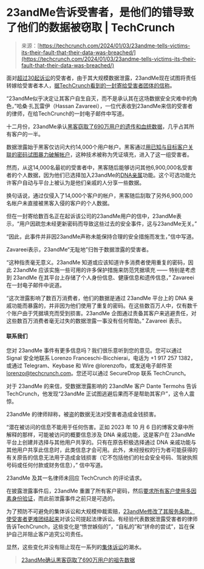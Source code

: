 <!--yml

类别：未分类

日期：2024年05月27日14:28:16

-->

# 23andMe告诉受害者，是他们的错导致了他们的数据被窃取 | TechCrunch

> 来源：[https://techcrunch.com/2024/01/03/23andme-tells-victims-its-their-fault-that-their-data-was-breached/](https://techcrunch.com/2024/01/03/23andme-tells-victims-its-their-fault-that-their-data-was-breached/)

面对[超过30起诉讼](https://www.law.com/radar/card/with-data-breach-lawsuits-mounting-23andme-moves-for-california-mdl-403-96744/)的受害者，由于其大规模数据泄露，23andMe现在试图将责任转嫁给受害者本人，[据TechCrunch看到的一封寄给受害者团体的信称](https://www.documentcloud.org/documents/24252535-response-letter-to-tycko-zavareei-llp)。

“23andMe似乎决定让其客户自生自灭，而不是承认其在这场数据安全灾难中的角色，”哈桑·扎瓦雷伊（Hassan Zavareei），一位代表收到23andMe来信的受害者的律师，在给TechCrunch的一封电子邮件中写道。

十二月份，23andMe承认[黑客窃取了690万用户的遗传和血统数据](https://techcrunch.com/2023/12/04/23andme-confirms-hackers-stole-ancestry-data-on-6-9-million-users/)，几乎占其所有客户的一半。

数据泄露始于黑客仅访问大约14,000个用户帐户。黑客通过[用已知与目标客户关联的密码试图暴力破解帐户](https://techcrunch.com/2023/10/10/23andme-resets-user-passwords-after-genetic-data-posted-online/)，这种技术被称为凭证填充，进入了这一组受害者。

然而，从这14,000名最初的受害者中，黑客随后能够访问其他6,900,000名受害者的个人数据，因为他们已选择加入23andMe的[DNA亲属](https://customercare.23andme.com/hc/en-us/articles/212170838)功能。这个可选功能允许客户自动与平台上被认为是他们亲戚的人分享一些数据。

换句话说，通过仅侵入了14,000个客户的帐户，黑客随后刮取了另外6,900,000名帐户未直接被黑客入侵的客户的个人数据。

但在一封寄给数百名正在起诉该公司的23andMe用户的信中，23andMe表示，“用户因疏忽未经更新密码而导致这些过去的安全事件，这与23andMe无关。”

“因此，此事件并非因23andMe声称未能保持合理的安全措施而发生，”信中写道。

Zavareei表示，23andMe“无耻地”归咎于数据泄露的受害者。

“这种指责毫无意义。23andMe 知道或应该知道许多消费者使用重复的密码，因此 23andMe 应该实施一些可用的许多保护措施来防范凭据填充 —— 特别是考虑到 23andMe 在其平台上存储了个人身份信息、健康信息和遗传信息，” Zavareei 在一封电子邮件中说道。

“这次泄露影响了数百万消费者，他们的数据是通过 23andMe 平台上的 DNA 亲戚功能而暴露的，并非因为他们使用了重复的密码。在这些数百万人中，仅有数千个账户由于凭据填充而受到损害。23andMe 企图通过责备其客户来逃避责任，对这些数百万消费者毫无过失的数据泄露一事没有任何帮助。” Zavareei 表示。

#### 联系我们

您对 23andMe 事件有更多信息吗？我们很乐意听到您的意见。您可以通过 Signal 安全地联系 Lorenzo Franceschi-Bicchierai，电话为 +1 917 257 1382，或通过 Telegram、Keybase 和 Wire @lorenzofb，或发送电子邮件至 lorenzo@techcrunch.com。您还可以通过 SecureDrop 联系 TechCrunch。

对于 23andMe 的来信，受数据泄露影响的 23andMe 客户 Dante Termohs 告诉 TechCrunch，他发现“23andMe 正试图逃避后果而不是帮助其客户”，这令人震惊。

23andMe 的律师辩称，被盗的数据无法对受害者造成金钱损害。

“潜在被访问的信息不能用于任何伤害。正如 2023 年 10 月 6 日的博客文章中所解释的那样，可能被访问的概要信息涉及 DNA 亲戚功能，这是客户在 23andMe 平台上创建并选择与其他用户共享的。只有在原告积极选择通过 DNA 亲戚功能与其他用户共享此信息时，此类信息才会可用。此外，未经授权的行为者可能获得的有关原告的信息无法用于造成金钱损害（它不包括他们的社会安全号码、驾驶执照号码或任何付款或财务信息），” 信中写道。

23andMe 及其一名律师未回应 TechCrunch 的评论请求。

在披露泄露事件后，23andMe 重置了所有客户密码，然后[要求所有客户使用多因素身份验证](https://techcrunch.com/2023/11/07/23andme-ancestry-myheritage-two-factor-by-default/)，而此前泄露事件之前只是可选的。

为了预防不可避免的集体诉讼和大规模仲裁索赔，[23andMe修改了其服务条款，使受害者更难团结起来](https://techcrunch.com/2023/12/11/23andme-changes-to-terms-of-service-are-cynical-and-self-serving-lawyers-say/)对该公司提起法律诉讼。有经验代表数据泄露受害者的律师告诉TechCrunch，这些变化是“愤世嫉俗的”，“自私的”和“拼命的尝试”，旨在保护自己并阻止客户追究公司责任。

显然，这些变化并没有阻止现在一系列的[集体诉讼](https://topclassactions.com/lawsuit-settlements/privacy/data-breach/23andme-hit-with-another-class-action-lawsuit-over-data-breach/)的潮水。

> [23andMe确认黑客窃取了690万用户的祖先数据](https://techcrunch.com/2023/12/04/23andme-confirms-hackers-stole-ancestry-data-on-6-9-million-users/)
